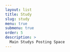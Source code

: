 ```yaml
---
layout: list
title: Study
slug: study
menu: true
submenu: true
order: 5
description: >
  Main Studys Posting Space
---
```


